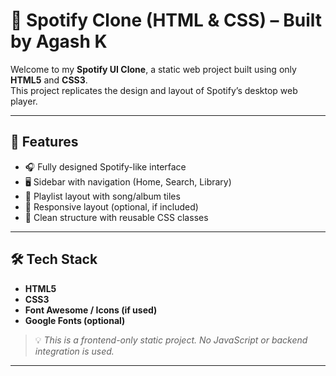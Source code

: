# 🎵 Spotify Clone (HTML & CSS) – Built by Agash K

Welcome to my **Spotify UI Clone**, a static web project built using only **HTML5** and **CSS3**.  
This project replicates the design and layout of Spotify’s desktop web player.

---

## 🚀 Features

- 🎧 Fully designed Spotify-like interface  
- 🖥️ Sidebar with navigation (Home, Search, Library)  
- 🎵 Playlist layout with song/album tiles  
- 📱 Responsive layout (optional, if included)  
- 💅 Clean structure with reusable CSS classes  

---

## 🛠️ Tech Stack

- **HTML5**  
- **CSS3**  
- **Font Awesome / Icons (if used)**  
- **Google Fonts (optional)**

> 💡 *This is a frontend-only static project. No JavaScript or backend integration is used.*

---


